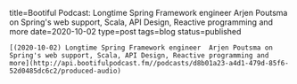 
title=Bootiful Podcast: Longtime Spring Framework engineer  Arjen Poutsma on Spring's web support, Scala, API Design, Reactive programming and more
date=2020-10-02
type=post
tags=blog
status=published
~~~~~~
[(2020-10-02) Longtime Spring Framework engineer  Arjen Poutsma on Spring's web support, Scala, API Design, Reactive programming and more](http://api.bootifulpodcast.fm//podcasts/d8b01a23-a4d1-479d-85f6-52d0485dc6c2/produced-audio) 
            